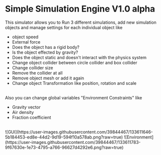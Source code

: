 # Simple Simulation Engine V1.0 alpha
This simulator allows you to Run 3 different simulations, add new simulation objects and manage settings for each individual object like
<ul>
<li> object speed </li>
<li> External force </li>
<li> Does the object has a rigid body? </li>
<li> Is the object effected by gravity? </li>
<li> Does the object static and doesn't interact with the physics system </li>
<li> Change object collider between circle collider and box collider </li>
<li> Change collider size </li>
<li> Remove the collider at all </li>
<li> Remove object mesh or add it again </li>
<li> Change object Transformation like position, rotation and scale </li>
</ul>
</br>
Also you can change global variables "Environment Constraints" like 
<ul>
<li> Gravity vector </li>
<li> Air density </li>
<li> Fraction coefficient </li>
</ul>
</br>
![GUI](https://user-images.githubusercontent.com/39844467/133611646-5b184453-ed8e-44d2-9d19-594f10a578ab.png?raw=true)
![Environment](https://user-images.githubusercontent.com/39844467/133611783-9f67630e-1e73-4795-a766-96627d4292e6.png?raw=true)

